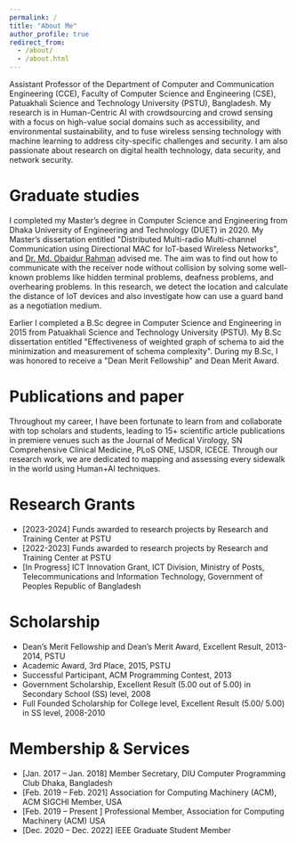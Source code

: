 ```yaml
---
permalink: /
title: "About Me"
author_profile: true
redirect_from: 
  - /about/
  - /about.html
---
```


Assistant Professor of the Department of Computer and Communication Engineering (CCE), Faculty of Computer Science and Engineering (CSE), Patuakhali Science and Technology University (PSTU), Bangladesh. My research is in Human-Centric AI with crowdsourcing and crowd sensing with a focus on high-value social domains such as accessibility, and environmental sustainability, and to fuse wireless sensing technology with machine learning to address city-specific challenges and security. I am also passionate about research on digital health technology, data security, and network security. 

Graduate studies
======
I completed my Master’s degree in Computer Science and Engineering from Dhaka University of Engineering and Technology (DUET) in 2020. My Master’s dissertation entitled "Distributed Multi-radio Multi-channel Communication using Directional MAC for IoT-based Wireless Networks", and [Dr. Md. Obaidur Rahman](https://scholar.google.com/citations?user=kUqG--oAAAAJ&hl=en) advised me. The aim was to find out how to communicate with the receiver node without collision by solving some well-known problems like hidden terminal problems, deafness problems, and overhearing problems. In this research, we detect the location and calculate the distance of IoT devices and also investigate how can use a guard band as a negotiation medium.

Earlier I completed a B.Sc degree in Computer Science and Engineering in 2015 from Patuakhali Science and Technology University (PSTU). My B.Sc dissertation entitled "Effectiveness of weighted graph of schema to aid the minimization and measurement of schema complexity". During my B.Sc, I was honored to receive a "Dean Merit Fellowship" and Dean Merit Award.

Publications and paper
======
Throughout my career, I have been fortunate to learn from and collaborate with top scholars and students, leading to 15+ scientific article publications in premiere venues such as the Journal of Medical Virology, SN Comprehensive Clinical Medicine, PLoS ONE, IJSDR, ICECE. Through our research work, we are dedicated to mapping and assessing every sidewalk in the world using Human+AI techniques.

Research Grants
=====
* [2023-2024] Funds awarded to research projects by Research and Training Center at PSTU
* [2022-2023] Funds awarded to research projects by Research and Training Center at PSTU
* [In Progress] ICT Innovation Grant, ICT Division, Ministry of Posts, Telecommunications and Information Technology, Government of Peoples Republic of Bangladesh

Scholarship
=====
* Dean’s Merit Fellowship and Dean’s Merit Award, Excellent Result, 2013-2014, PSTU
* Academic Award, 3rd Place, 2015, PSTU
* Successful Participant, ACM Programming Contest, 2013
* Government Scholarship, Excellent Result (5.00 out of 5.00) in Secondary School (SS) level, 2008
* Full Founded Scholarship for College level, Excellent Result (5.00/ 5.00) in SS level, 2008-2010

Membership & Services
=====
* [Jan. 2017 – Jan. 2018] Member Secretary, DIU Computer Programming Club Dhaka, Bangladesh
* [Feb. 2019 – Feb. 2021] Association for Computing Machinery (ACM), ACM SIGCHI Member, USA
* [Feb. 2019 – Present ] Professional Member, Association for Computing Machinery (ACM) USA
* [Dec. 2020 – Dec. 2022] IEEE Graduate Student Member


